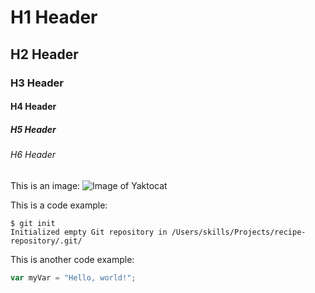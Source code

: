 # H1 Header
## H2 Header
### H3 Header
#### H4 Header
##### H5 Header
###### H6 Header

This is an image:
![Image of Yaktocat](https://octodex.github.com/images/yaktocat.png)

This is a code example:
```
$ git init
Initialized empty Git repository in /Users/skills/Projects/recipe-repository/.git/
```

This is another code example:
``` javascript
var myVar = "Hello, world!";
```
